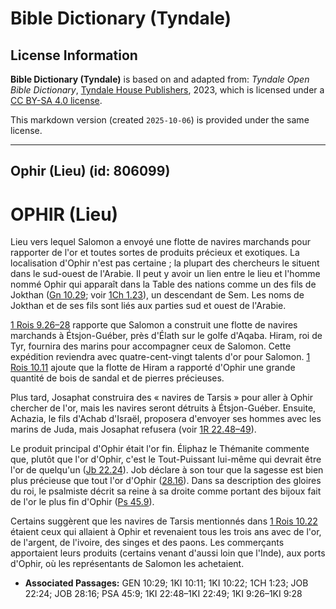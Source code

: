 # Bible Dictionary (Tyndale)

## License Information

**Bible Dictionary (Tyndale)** is based on and adapted from: _Tyndale Open Bible Dictionary_, [Tyndale House Publishers](https://tyndaleopenresources.com/), 2023, which is licensed under a [CC BY-SA 4.0 license](https://creativecommons.org/licenses/by-sa/4.0/legalcode.en).

This markdown version (created `2025-10-06`) is provided under the same license.



--------------------------------

## Ophir (Lieu) (id: 806099)

OPHIR (Lieu)
============

Lieu vers lequel Salomon a envoyé une flotte de navires marchands pour rapporter de l'or et toutes sortes de produits précieux et exotiques. La localisation d'Ophir n'est pas certaine ; la plupart des chercheurs le situent dans le sud\-ouest de l'Arabie. Il peut y avoir un lien entre le lieu et l'homme nommé Ophir qui apparaît dans la Table des nations comme un des fils de Jokthan ([Gn 10\.29](https://ref.ly/Gen10:29); voir [1Ch 1\.23](https://ref.ly/1Chr1:23)), un descendant de Sem. Les noms de Jokthan et de ses fils sont liés aux parties sud et ouest de l'Arabie.

[1 Rois 9\.26–28](https://ref.ly/1Kgs9:26-1Kgs9:28) rapporte que Salomon a construit une flotte de navires marchands à Étsjon\-Guéber, près d'Élath sur le golfe d'Aqaba. Hiram, roi de Tyr, fournira des marins pour accompagner ceux de Salomon. Cette expédition reviendra avec quatre\-cent\-vingt talents d'or pour Salomon. [1 Rois 10\.11](https://ref.ly/1Kgs10:11) ajoute que la flotte de Hiram a rapporté d'Ophir une grande quantité de bois de sandal et de pierres précieuses.

Plus tard, Josaphat construira des « navires de Tarsis » pour aller à Ophir chercher de l'or, mais les navires seront détruits à Étsjon\-Guéber. Ensuite, Achazia, le fils d'Achab d'Israël, proposera d'envoyer ses hommes avec les marins de Juda, mais Josaphat refusera (voir [1R 22\.48–49](https://ref.ly/1Kgs22:48-1Kgs22:49)).

Le produit principal d'Ophir était l'or fin. Éliphaz le Thémanite commente que, plutôt que l'or d'Ophir, c'est le Tout\-Puissant lui\-même qui devrait être l'or de quelqu'un ([Jb 22\.24](https://ref.ly/Job22:24)). Job déclare à son tour que la sagesse est bien plus précieuse que tout l'or d'Ophir ([28\.16](https://ref.ly/Job28:16)). Dans sa description des gloires du roi, le psalmiste décrit sa reine à sa droite comme portant des bijoux fait de l'or le plus fin d'Ophir ([Ps 45\.9](https://ref.ly/Ps45:9)).

Certains suggèrent que les navires de Tarsis mentionnés dans [1 Rois 10\.22](https://ref.ly/1Kgs10:22) étaient ceux qui allaient à Ophir et revenaient tous les trois ans avec de l'or, de l'argent, de l'ivoire, des singes et des paons. Les commerçants apportaient leurs produits (certains venant d'aussi loin que l'Inde), aux ports d'Ophir, où les représentants de Salomon les achetaient.

* **Associated Passages:** GEN 10:29; 1KI 10:11; 1KI 10:22; 1CH 1:23; JOB 22:24; JOB 28:16; PSA 45:9; 1KI 22:48–1KI 22:49; 1KI 9:26–1KI 9:28


